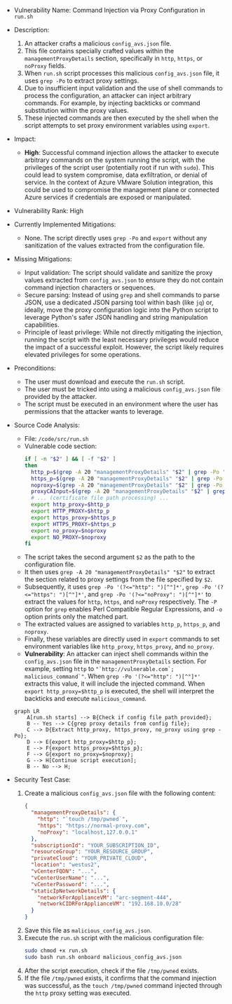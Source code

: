 - Vulnerability Name: Command Injection via Proxy Configuration in `run.sh`
- Description:
    1. An attacker crafts a malicious `config_avs.json` file.
    2. This file contains specially crafted values within the `managementProxyDetails` section, specifically in `http`, `https`, or `noProxy` fields.
    3. When `run.sh` script processes this malicious `config_avs.json` file, it uses `grep -Po` to extract proxy settings.
    4. Due to insufficient input validation and the use of shell commands to process the configuration, an attacker can inject arbitrary commands. For example, by injecting backticks or command substitution within the proxy values.
    5. These injected commands are then executed by the shell when the script attempts to set proxy environment variables using `export`.

- Impact:
    - **High**: Successful command injection allows the attacker to execute arbitrary commands on the system running the script, with the privileges of the script user (potentially root if run with `sudo`). This could lead to system compromise, data exfiltration, or denial of service. In the context of Azure VMware Solution integration, this could be used to compromise the management plane or connected Azure services if credentials are exposed or manipulated.

- Vulnerability Rank: High

- Currently Implemented Mitigations:
    - None. The script directly uses `grep -Po` and `export` without any sanitization of the values extracted from the configuration file.

- Missing Mitigations:
    - Input validation: The script should validate and sanitize the proxy values extracted from `config_avs.json` to ensure they do not contain command injection characters or sequences.
    - Secure parsing: Instead of using `grep` and shell commands to parse JSON, use a dedicated JSON parsing tool within bash (like `jq`) or, ideally, move the proxy configuration logic into the Python script to leverage Python's safer JSON handling and string manipulation capabilities.
    - Principle of least privilege: While not directly mitigating the injection, running the script with the least necessary privileges would reduce the impact of a successful exploit. However, the script likely requires elevated privileges for some operations.

- Preconditions:
    - The user must download and execute the `run.sh` script.
    - The user must be tricked into using a malicious `config_avs.json` file provided by the attacker.
    - The script must be executed in an environment where the user has permissions that the attacker wants to leverage.

- Source Code Analysis:
    - File: `/code/src/run.sh`
    - Vulnerable code section:
      ```bash
      if [ -n "$2" ] && [ -f "$2" ]
      then
        http_p=$(grep -A 20 "managementProxyDetails" "$2" | grep -Po '(?<="http": ")[^"]*')
        https_p=$(grep -A 20 "managementProxyDetails" "$2" | grep -Po '(?<="https": ")[^"]*')
        noproxy=$(grep -A 20 "managementProxyDetails" "$2" | grep -Po '(?<="noProxy": ")[^"]*')
        proxyCAInput=$(grep -A 20 "managementProxyDetails" "$2" | grep -Po '(?<="certificateFilePath": ")[^"]*')
        # ... (certificate file path processing) ...
        export http_proxy=$http_p
        export HTTP_PROXY=$http_p
        export https_proxy=$https_p
        export HTTPS_PROXY=$https_p
        export no_proxy=$noproxy
        export NO_PROXY=$noproxy
      fi
      ```
    - The script takes the second argument `$2` as the path to the configuration file.
    - It then uses `grep -A 20 "managementProxyDetails" "$2"` to extract the section related to proxy settings from the file specified by `$2`.
    - Subsequently, it uses `grep -Po '(?<="http": ")[^"]*'`, `grep -Po '(?<="https": ")[^"]*'`, and `grep -Po '(?<="noProxy": ")[^"]*'` to extract the values for `http`, `https`, and `noProxy` respectively. The `-P` option for `grep` enables Perl Compatible Regular Expressions, and `-o` option prints only the matched part.
    - The extracted values are assigned to variables `http_p`, `https_p`, and `noproxy`.
    - Finally, these variables are directly used in `export` commands to set environment variables like `http_proxy`, `https_proxy`, and `no_proxy`.
    - **Vulnerability**: An attacker can inject shell commands within the `config_avs.json` file in the `managementProxyDetails` section. For example, setting `http` to ``"`http://vulnerable.com`; malicious_command`"``. When `grep -Po '(?<="http": ")[^"]*'` extracts this value, it will include the injected command. When `export http_proxy=$http_p` is executed, the shell will interpret the backticks and execute `malicious_command`.

    ```mermaid
    graph LR
        A[run.sh starts] --> B{Check if config file path provided};
        B -- Yes --> C{grep proxy details from config file};
        C --> D{Extract http_proxy, https_proxy, no_proxy using grep -Po};
        D --> E{export http_proxy=$http_p};
        E --> F{export https_proxy=$https_p};
        F --> G{export no_proxy=$noproxy};
        G --> H[Continue script execution];
        B -- No --> H;
    ```

- Security Test Case:
    1. Create a malicious `config_avs.json` file with the following content:
       ```json
       {
         "managementProxyDetails": {
           "http": "`touch /tmp/pwned`",
           "https": "https://normal-proxy.com",
           "noProxy": "localhost,127.0.0.1"
         },
         "subscriptionId": "YOUR_SUBSCRIPTION_ID",
         "resourceGroup": "YOUR_RESOURCE_GROUP",
         "privateCloud": "YOUR_PRIVATE_CLOUD",
         "location": "westus2",
         "vCenterFQDN": "...",
         "vCenterUserName": "...",
         "vCenterPassword": "...",
         "staticIpNetworkDetails": {
           "networkForApplianceVM": "arc-segment-444",
           "networkCIDRForApplianceVM": "192.168.10.0/28"
         }
       }
       ```
    2. Save this file as `malicious_config_avs.json`.
    3. Execute the `run.sh` script with the malicious configuration file:
       ```bash
       sudo chmod +x run.sh
       sudo bash run.sh onboard malicious_config_avs.json
       ```
    4. After the script execution, check if the file `/tmp/pwned` exists.
    5. If the file `/tmp/pwned` exists, it confirms that the command injection was successful, as the `touch /tmp/pwned` command injected through the `http` proxy setting was executed.